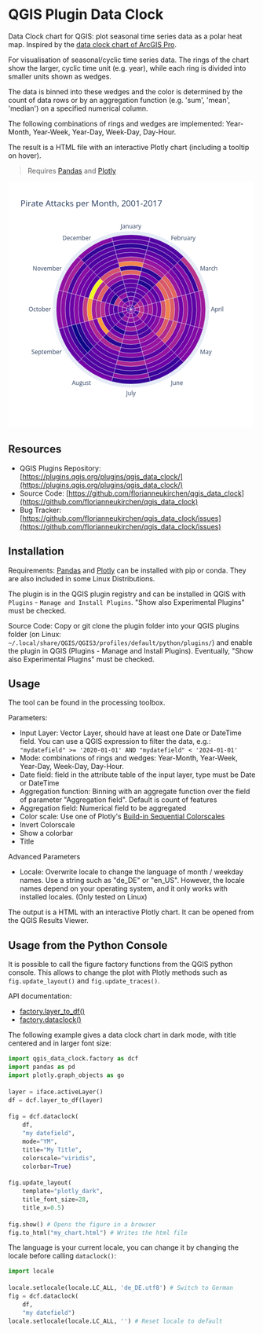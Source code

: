 # QGIS Plugin Data Clock

Data Clock chart for QGIS: plot seasonal time series data as a polar heat map. Inspired by the [data clock chart of ArcGIS Pro](https://pro.arcgis.com/en/pro-app/latest/help/analysis/geoprocessing/charts/data-clock.htm).

For visualisation of seasonal/cyclic time series data. The rings of the chart show the larger, cyclic time unit 
(e.g. year), while each ring is divided into smaller units shown as wedges.

The data is binned into these wedges and the color is determined by the count of data rows or by an aggregation function 
(e.g. 'sum', 'mean', 'median') on a specified numerical column.

The following combinations of rings and wedges are implemented:
Year-Month, Year-Week, Year-Day, Week-Day, Day-Hour.

The result is a HTML file with an interactive Plotly chart (including a tooltip on hover).

> Requires [Pandas](https://pandas.pydata.org/) and [Plotly](https://plotly.com/python/)

![Data clock example](doc/pirates.png)


## Resources 
- QGIS Plugins Repository: [https://plugins.qgis.org/plugins/qgis_data_clock/](https://plugins.qgis.org/plugins/qgis_data_clock/)
- Source Code: [https://github.com/florianneukirchen/qgis_data_clock](https://github.com/florianneukirchen/qgis_data_clock)
- Bug Tracker: [https://github.com/florianneukirchen/qgis_data_clock/issues](https://github.com/florianneukirchen/qgis_data_clock/issues)

## Installation
Requirements: [Pandas](https://pandas.pydata.org/) and [Plotly](https://plotly.com/python/) can be installed with pip or conda. They are also included in some Linux Distributions.

The plugin is in the QGIS plugin registry and can be installed in QGIS with `Plugins` - `Manage and Install Plugins`.  "Show also Experimental Plugins" must be checked.

Source Code: Copy or git clone the plugin folder into your QGIS plugins folder (on Linux: `~/.local/share/QGIS/QGIS3/profiles/default/python/plugins/`) and enable the plugin in QGIS (Plugins - Manage and Install Plugins). Eventually, "Show also Experimental Plugins" must be checked.

## Usage

The tool can be found in the processing toolbox.

Parameters:
- Input Layer: Vector Layer, should have at least one Date or DateTime field. You can use a QGIS expression to filter the data, e.g.: `"mydatefield" >= '2020-01-01' AND "mydatefield" < '2024-01-01'`
- Mode: combinations of rings and wedges: Year-Month, Year-Week, Year-Day, Week-Day, Day-Hour.
- Date field: field in the attribute table of the input layer, type must be Date or DateTime 
- Aggregation function: Binning with an aggregate function over the field of parameter "Aggregation field". Default is count of features
- Aggregation field: Numerical field to be aggregated
- Color scale: Use one of Plotly's [Build-in Sequential Colorscales](https://plotly.com/python/builtin-colorscales/#builtin-sequential-color-scales)
- Invert Colorscale
- Show a colorbar
- Title

Advanced Parameters
- Locale: Overwrite locale to change the language of month / weekday names. Use a string such as "de_DE" or "en_US". However, the locale names depend on your operating system, and it only works with installed locales. (Only tested on Linux)

The output is a HTML with an interactive Plotly chart. It can be opened from the QGIS Results Viewer.

## Usage from the Python Console

It is possible to call the figure factory functions from the QGIS python console. This allows to change the plot with Plotly methods such as `fig.update_layout()` and `fig.update_traces()`.

API documentation:
- [factory.layer_to_df()](doc/factory/todataframe.md) 
- [factory.dataclock()](doc/factory/dataclockfactory.md) 

The following example gives a data clock chart in dark mode, with title centered and in larger font size:

```python
import qgis_data_clock.factory as dcf
import pandas as pd
import plotly.graph_objects as go

layer = iface.activeLayer()
df = dcf.layer_to_df(layer)

fig = dcf.dataclock(
    df, 
    "my datefield", 
    mode="YM", 
    title="My Title", 
    colorscale="viridis", 
    colorbar=True)

fig.update_layout(
    template="plotly_dark",
    title_font_size=28, 
    title_x=0.5)

fig.show() # Opens the figure in a browser
fig.to_html("my_chart.html") # Writes the html file 
```

The language is your current locale, you can change it by changing the locale before calling `dataclock()`:
```python
import locale

locale.setlocale(locale.LC_ALL, 'de_DE.utf8') # Switch to German
fig = dcf.dataclock(
    df,
    "my datefield")
locale.setlocale(locale.LC_ALL, '') # Reset locale to default
```

